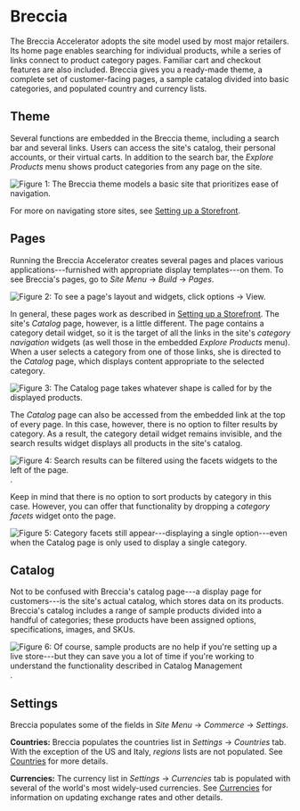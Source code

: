 # Breccia [](id=breccia)

The Breccia Accelerator adopts the site model used by most major retailers.
Its home page enables searching for individual products, while a series of
links connect to product category pages. Familiar cart and checkout features
are also included. Breccia gives you a ready-made theme, a complete set of
customer-facing pages, a sample catalog divided into basic categories, and
populated country and currency lists.

## Theme [](id=theme)

Several functions are embedded in the Breccia theme, including a search bar and
several links. Users can access the site's catalog, their personal accounts, or
their virtual carts. In addition to the search bar, the *Explore Products* menu
shows product categories from any page on the site.

![Figure 1: The Breccia theme models a basic site that prioritizes ease of navigation.](../../images/breccia-theme.png)

For more on navigating store sites, see [Setting up a Storefront](/web/commerce/documentation/-/knowledge_base/1-0/setting-up-a-storefront).

## Pages [](id=pages)

Running the Breccia Accelerator creates several pages and places various
applications---furnished with appropriate display templates---on them. To see
Breccia's pages, go to *Site Menu* &rarr; *Build* &rarr; *Pages*.

![Figure 2: To see a page's layout and widgets, click [options](../../images/icon-kebab-blue-on-white.png) &rarr; *View*.](../../images/breccia-pages.png)

In general, these pages work as described in 
[Setting up a Storefront](/web/commerce/documentation/-/knowledge_base/1-0/setting-up-a-storefront).
The site's *Catalog* page, however, is a little different. The page contains
a category detail widget, so it is the target of all the links in the site's
*category navigation* widgets (as well those in the embedded *Explore Products*
menu). When a user selects a category from one of those links, she is directed
to the *Catalog* page, which displays content appropriate to the selected
category.

![Figure 3: The *Catalog* page takes whatever shape is called for by the displayed products.](../../images/breccia-catalog-page.png)

The *Catalog* page can also be accessed from the embedded link at the top of
every page. In this case, however, there is no option to filter results by
category. As a result, the category detail widget remains invisible, and the
search results widget displays all products in the site's catalog.

![Figure 4: Search results can be filtered using the facets widgets to the left of the page.](../../images/breccia-facets.png).

Keep in mind that there is no option to sort products by category in this case.
However, you can offer that functionality by dropping a *category facets* widget
onto the page.

![Figure 5: *Category facets* still appear---displaying a single option---even when the *Catalog* page is only used to display a single category.](../../images/breccia-category-facet.png)

## Catalog [](id=catalog)

Not to be confused with Breccia's catalog page---a display page for
customers---is the site's actual catalog, which stores data on its products.
Breccia's catalog includes a range of sample products divided into a handful of
categories; these products have been assigned options, specifications, images,
and SKUs.

![Figure 6: Of course, sample products are no help if you're setting up a live store---but they can save you a lot of time if you're working to understand the functionality described in [Catalog Management](/web/commerce/documentation/-/knowledge_base/1-0/catalog-management)](../../images/breccia-catalog.png).

## Settings [](id=settings)

Breccia populates some of the fields in *Site Menu* &rarr; *Commerce* &rarr;
*Settings*.

**Countries:** Breccia populates the countries list in *Settings* &rarr;
*Countries* tab. With the exception of the US and Italy, *regions* lists are
not populated. See
[Countries](/web/commerce/documentation/-/knowledge_base/1-0/countries)
for more details.

**Currencies:** The currency list in *Settings* &rarr; *Currencies* tab is
populated with several of the world's most widely-used currencies. See
[Currencies](/web/commerce/documentation/-/knowledge_base/1-0/currencies)
for information on updating exchange rates and other details.
